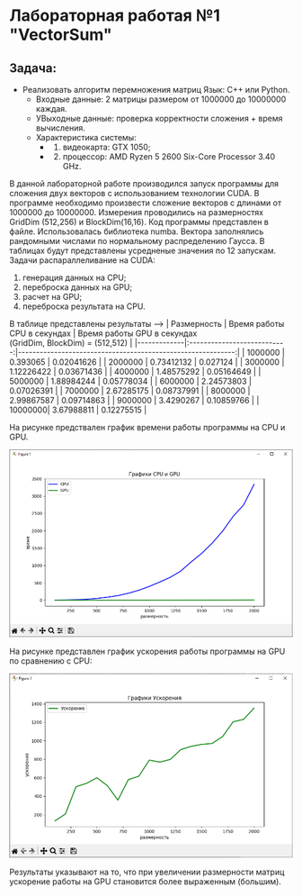 # Лабораторная работая №1 "VectorSum"
## Задача: 
- Реализовать алгоритм перемножения матриц Язык: C++ или Python.<br />
    - Входные данные: 2 матрицы размером от 1000000 до 10000000 каждая.<br />
    - УВыходные данные: проверка корректности сложения + время вычисления.
    - Характеристика системы: 
        - 1. видеокарта: GTX 1050;
        - 2. процессор: AMD Ryzen 5 2600 Six-Core Processor 3.40 GHz. 

В данной лабораторной работе производился запуск программы для сложения двух векторов с использованием технологии CUDA. В программе необходимо произвести сложение векторов с длинами от 1000000 до 10000000. Измерения проводились на размерностях GridDim (512,256) и BlockDim(16,16). Код программы представлен в файле. Использовалась библиотека numba. Вектора заполнялись рандомными числами по нормальному распределению Гаусса. В таблицах будут представлены усредненые значения по 12 запускам.<br />
Задачи распараллеливание на CUDA:
1. генерация данных на CPU;
2. переброска данных на GPU;
3. расчет на GPU;
4. переброска результата на CPU.   

В таблице представлены результаты -->
| Размерность | Время работы CPU в секундах | Время работы GPU в секундах <br />(GridDim, BlockDim) = (512,512) |
|-------------|:---------------------------:|------------------------------------------------------------:|
| 1000000 | 0.393065     | 0.02041626   |
| 2000000 | 0.73412132   | 0.027124 |
| 3000000 | 1.12226422   | 0.03671436 |
| 4000000 | 1.48575292   | 0.05164649 |
| 5000000 | 1.88984244   | 0.05778034  |
| 6000000 | 2.24573803	 | 0.07026391 |
| 7000000 | 2.67285175	 | 0.08737991 |
| 8000000 | 2.99867587 | 0.09714863 |
| 9000000 | 3.4290267  | 0.10859766 |
| 10000000| 3.67988811 | 0.12275515  |


На рисунке предствален график времени работы программы на CPU и GPU. 

![График](https://github.com/BandooSs/my_HPC-Samara/blob/main/LR_1/Время_CPU_GPU.jpg)

На рисунке представлен график ускорения работы программы на GPU по сравнению с CPU:

![График](https://github.com/BandooSs/my_HPC-Samara/blob/main/LR_1/Ускорение.jpg)

Результаты указывают на то, что при увеличении размерности матриц ускорение работы на GPU становится более выраженным (большим).  


